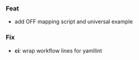 ### Feat

- add OFF mapping script and universal example

### Fix

- **ci**: wrap workflow lines for yamllint
